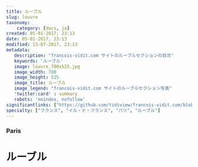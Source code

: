 ```yaml
---
title: ルーブル
slug: louvre
taxonomy:
    category: [docs, ja]
created: 05-01-2017, 23:13
date: 05-01-2017, 23:13
modified: 13-07-2017, 23:13
metadata:
   description: "francois-vidit.com サイトのルーブルセクションの目次"
   keywords: 'ルーブル'
   image: louvre_700x525.jpg
   image_width: 700
   image_height: 525
   image_title: ルーブル
   image_legend: "francois-vidit.com サイトのルーブルセクション写真"
   'twitter:card' : summary
   robots: 'noindex, nofollow'
significantlinks: ["https://github.com/tidiview/francois-vidit.com/blob/develop/user/sites/docs/pages/01.home/01.paris/01.louvre/chapter.ja.md"]
specialty: ["フランス", "イル・ド・フランス", "パリ", "ルーブル"]
---
```

### Paris

# ルーブル